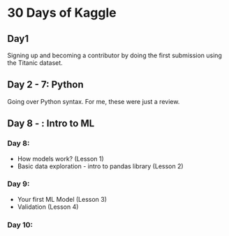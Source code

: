 # 30 Days of Kaggle

## Day1
Signing up and becoming a contributor by doing the first submission using the Titanic dataset.

## Day 2 - 7: Python
Going over Python syntax. For me, these were just a review.

## Day 8 - : Intro to ML
### Day 8:
- How models work? (Lesson 1)
- Basic data exploration - intro to pandas library (Lesson 2)
### Day 9:
- Your first ML Model (Lesson 3)
- Validation (Lesson 4)
### Day 10: 

